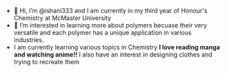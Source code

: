 - 👋 Hi, I’m @ishani333 and I am currently in my third year of Honour's Chemistry at McMaster University 
- 👀 I’m interested in learning more about polymers becuase their very versatile and each polymer has a unique application in various industries. 
- I am currently learning various topics in Chemistry
**I love reading manga and watching anime!!**
I also have an interest in designing clothes and trying to recreate them 


